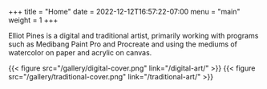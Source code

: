 +++
title = "Home"
date = 2022-12-12T16:57:22-07:00
menu = "main"
weight = 1
+++

Elliot Pines is a digital and traditional artist, primarily working with programs such as Medibang Paint Pro and Procreate and using the mediums of watercolor on paper and acrylic on canvas.

{{< figure src="/gallery/digital-cover.png" link="/digital-art/" >}}
{{< figure src="/gallery/traditional-cover.png" link="/traditional-art/" >}}
